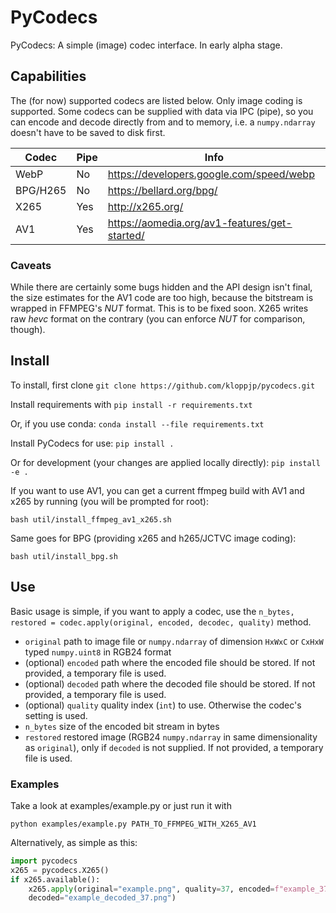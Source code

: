 # PyCodecs
PyCodecs: A simple (image) codec interface. In early alpha stage.

## Capabilities

The (for now) supported codecs are listed below. 
Only image coding is supported.
Some codecs can be supplied with data via IPC (pipe), so you can encode and decode directly from and to memory,
i.e. a `numpy.ndarray` doesn't have to be saved to disk first.

Codec | Pipe | Info
----- | ---- | ----
WebP | No | https://developers.google.com/speed/webp
BPG/H265 | No |  https://bellard.org/bpg/
X265 | Yes | http://x265.org/
AV1 | Yes | https://aomedia.org/av1-features/get-started/

### Caveats

While there are certainly some bugs hidden and the API design isn't final, the size 
estimates for the AV1 code are too high, because the bitstream is wrapped in FFMPEG's _NUT_ format.
This is to be fixed soon. X265 writes raw _hevc_ format on the contrary (you can enforce _NUT_ for comparison, though).

## Install
To install, first clone `git clone https://github.com/kloppjp/pycodecs.git`

Install requirements with `pip install -r requirements.txt`

Or, if you use conda: `conda install --file requirements.txt`

Install PyCodecs for use: `pip install .`

Or for development (your changes are applied locally directly): `pip install -e .`

If you want to use AV1, you can get a current ffmpeg build with AV1 and x265 by running (you will be prompted for root): 
```shell script
bash util/install_ffmpeg_av1_x265.sh
```

Same goes for BPG (providing x265 and h265/JCTVC image coding):
```shell script
bash util/install_bpg.sh
```

## Use

Basic usage is simple, if you want to apply a codec, use the `n_bytes, restored = codec.apply(original, encoded, decodec, quality)` method.

- `original` path to image file or `numpy.ndarray` of dimension `HxWxC` or `CxHxW` typed `numpy.uint8` in RGB24 format
- (optional) `encoded` path where the encoded file should be stored. If not provided, a temporary file is used.
- (optional) `decoded` path where the decoded file should be stored. If not provided, a temporary file is used.
- (optional) `quality` quality index (`int`) to use. Otherwise the codec's setting is used.
- `n_bytes` size of the encoded bit stream in bytes
- `restored` restored image (RGB24 `numpy.ndarray` in same dimensionality as `original`), only if `decoded` is not supplied. If not provided, a temporary file is used.

### Examples
Take a look at examples/example.py or just run it with
```shell script
python examples/example.py PATH_TO_FFMPEG_WITH_X265_AV1
```

Alternatively, as simple as this:
```python
import pycodecs
x265 = pycodecs.X265()
if x265.available():
    x265.apply(original="example.png", quality=37, encoded=f"example_37.{x265.file_extension}",
    decoded="example_decoded_37.png")
```
